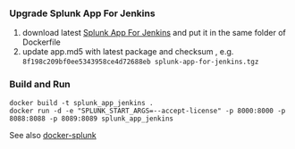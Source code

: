 ### Upgrade Splunk App For Jenkins
 1. download latest [Splunk App For Jenkins](https://splunkbase.splunk.com/app/3332/) and put it in the same folder of Dockerfile   
 2. update app.md5 with latest package and checksum , e.g.
   `8f198c209bf0ee5343958ce4d72688eb splunk-app-for-jenkins.tgz`

### Build and Run

```
docker build -t splunk_app_jenkins .
docker run -d -e "SPLUNK_START_ARGS=--accept-license" -p 8000:8000 -p 8088:8088 -p 8089:8089 splunk_app_jenkins

```

See also [docker-splunk](https://github.com/splunk/docker-splunk/tree/master/enterprise)
